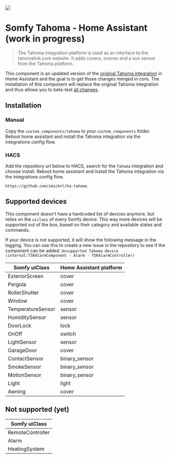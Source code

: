 ![](https://raw.githubusercontent.com/iMicknl/ha-tahoma/master/media/tahoma_device_page.png)

# Somfy Tahoma - Home Assistant (work in progress)

> The Tahoma integration platform is used as an interface to the tahomalink.com website. It adds covers, scenes and a sun sensor from the Tahoma platform.

This component is an updated version of the [original Tahoma integration](https://www.home-assistant.io/integrations/tahoma/) in Home Assistant and the goal is to get those changes merged in core. The installation of this component will replace the original Tahoma integration and thus allows you to beta-test [all changes](./CHANGELOG.md).

## Installation

### Manual

Copy the `custom_components/tahoma` to your `custom_components` folder. Reboot home assistant and install the Tahoma integration via the integrations config flow.

### HACS

Add the repository url below to HACS, search for the `Tahoma` integration and choose install. Reboot home assistant and install the Tahoma integration via the integrations config flow.

```
https://github.com/imicknl/ha-tahoma
```

## Supported devices

This component doesn't have a hardcoded list of devices anymore, but relies on the `uiclass` of every Somfy device. This way more devices will be supported out of the box, based on their category and available states and commands.

If your device is not supported, it will show the following message in the logging. You can use this to create a new issue in the repository to see if the component can be added.
`Unsupported Tahoma device (internal:TSKAlarmComponent - Alarm - TSKAlarmController)`

| Somfy uiClass     | Home Assistant platform |
| ----------------- | ----------------------- |
| ExteriorScreen    | cover                   |
| Pergola           | cover                   |
| RollerShutter     | cover                   |
| Window            | cover                   |
| TemperatureSensor | sensor                  |
| HumiditySensor    | sensor                  |
| DoorLock          | lock                    |
| OnOff             | switch                  |
| LightSensor       | sensor                  |
| GarageDoor        | cover                   |
| ContactSensor     | binary_sensor           |
| SmokeSensor       | binary_sensor           |
| MotionSensor      | binary_sensor           |
| Light             | light                   |
| Awning            | cover                   |

## Not supported (yet)

| Somfy uiClass    |
| ---------------- |
| RemoteController |
| Alarm            |
| HeatingSystem    |

